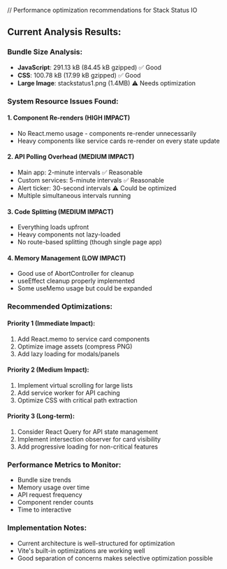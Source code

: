 // Performance optimization recommendations for Stack Status IO

## Current Analysis Results:

### Bundle Size Analysis:
- **JavaScript**: 291.13 kB (84.45 kB gzipped) ✅ Good
- **CSS**: 100.78 kB (17.99 kB gzipped) ✅ Good  
- **Large Image**: stackstatus1.png (1.4MB) ⚠️ Needs optimization

### System Resource Issues Found:

#### 1. **Component Re-renders** (HIGH IMPACT)
- No React.memo usage - components re-render unnecessarily
- Heavy components like service cards re-render on every state update

#### 2. **API Polling Overhead** (MEDIUM IMPACT)
- Main app: 2-minute intervals ✅ Reasonable
- Custom services: 5-minute intervals ✅ Reasonable
- Alert ticker: 30-second intervals ⚠️ Could be optimized
- Multiple simultaneous intervals running

#### 3. **Code Splitting** (MEDIUM IMPACT)
- Everything loads upfront
- Heavy components not lazy-loaded
- No route-based splitting (though single page app)

#### 4. **Memory Management** (LOW IMPACT)
- Good use of AbortController for cleanup
- useEffect cleanup properly implemented
- Some useMemo usage but could be expanded

### Recommended Optimizations:

#### Priority 1 (Immediate Impact):
1. Add React.memo to service card components
2. Optimize image assets (compress PNG)
3. Add lazy loading for modals/panels

#### Priority 2 (Medium Impact):
1. Implement virtual scrolling for large lists
2. Add service worker for API caching
3. Optimize CSS with critical path extraction

#### Priority 3 (Long-term):
1. Consider React Query for API state management
2. Implement intersection observer for card visibility
3. Add progressive loading for non-critical features

### Performance Metrics to Monitor:
- Bundle size trends
- Memory usage over time
- API request frequency
- Component render counts
- Time to interactive

### Implementation Notes:
- Current architecture is well-structured for optimization
- Vite's built-in optimizations are working well
- Good separation of concerns makes selective optimization possible
